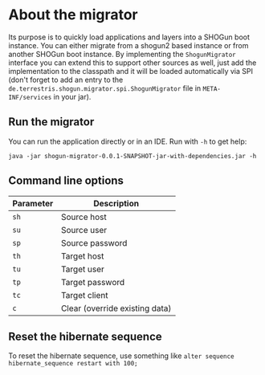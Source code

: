 # About the migrator


Its purpose is to quickly load applications and layers into a SHOGun boot instance. You can either migrate from a shogun2
based instance or from another SHOGun boot instance. By implementing the `ShogunMigrator` interface you can extend this
to support other sources as well, just add the implementation to the classpath and it will be loaded automatically via SPI
(don't forget to add an entry to the `de.terrestris.shogun.migrator.spi.ShogunMigrator` file in `META-INF/services` in
your jar).

## Run the migrator

You can run the application directly or in an IDE. Run with `-h` to get help:

`java -jar shogun-migrator-0.0.1-SNAPSHOT-jar-with-dependencies.jar -h`

## Command line options

| Parameter | Description                   |
|-----------|-------------------------------|
| `sh`      | Source host                   |
| `su`      | Source user                   |
| `sp`      | Source password               |
| `th`      | Target host                   |
| `tu`      | Target user                   |
| `tp`      | Target password               |
| `tc`      | Target client                 |
| `c`       | Clear (override existing data)|

## Reset the hibernate sequence

To reset the hibernate sequence, use something like `alter sequence hibernate_sequence restart with 100;`
